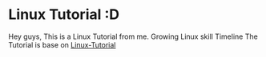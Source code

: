 # Linux Tutorial :D
Hey guys, This is a Linux Tutorial from me. Growing Linux skill Timeline
The Tutorial is base on [Linux-Tutorial](https://github.com/niemdinhtrong/Linux-Tutorial)